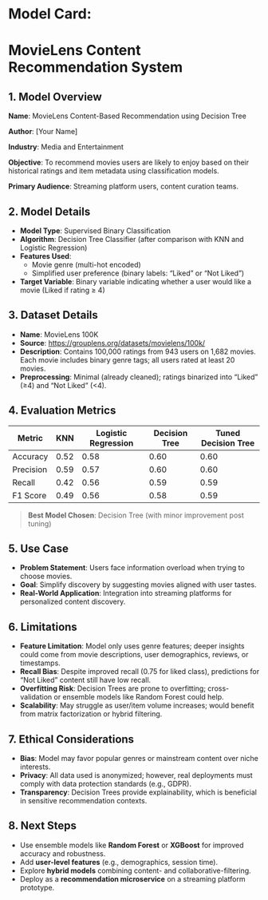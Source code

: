 # **Model Card:**

# **MovieLens Content Recommendation System**

## **1.** **Model Overview**

**Name**: MovieLens Content-Based Recommendation using Decision Tree

**Author**: [Your Name]

**Industry**: Media and Entertainment

**Objective**: To recommend movies users are likely to enjoy based on their historical ratings and item metadata using classification models.

**Primary Audience**: Streaming platform users, content curation teams.

## **2.** **Model Details**

- **Model Type**: Supervised Binary Classification
- **Algorithm**: Decision Tree Classifier (after comparison with KNN and Logistic Regression)
- **Features Used**:
  - Movie genre (multi-hot encoded)
  - Simplified user preference (binary labels: “Liked” or “Not Liked”)
- **Target Variable**: Binary variable indicating whether a user would like a movie (Liked if rating ≥ 4)

## **3.** **Dataset Details**

- **Name**: MovieLens 100K
- **Source**: https://grouplens.org/datasets/movielens/100k/
- **Description**: Contains 100,000 ratings from 943 users on 1,682 movies. Each movie includes binary genre tags; all users rated at least 20 movies.
- **Preprocessing**: Minimal (already cleaned); ratings binarized into “Liked” (≥4) and “Not Liked” (<4).

## **4.** **Evaluation Metrics**

| **Metric** | **KNN** | **Logistic Regression** | **Decision Tree** | **Tuned Decision Tree** |
| ---------- | ------- | ----------------------- | ----------------- | ----------------------- |
| Accuracy   | 0.52    | 0.58                    | 0.60              | 0.60                    |
| Precision  | 0.59    | 0.57                    | 0.60              | 0.60                    |
| Recall     | 0.42    | 0.56                    | 0.59              | 0.59                    |
| F1 Score   | 0.49    | 0.56                    | 0.58              | 0.59                    |

> **Best Model Chosen**: Decision Tree (with minor improvement post tuning)

## **5.** **Use Case**

- **Problem Statement**: Users face information overload when trying to choose movies.
- **Goal**: Simplify discovery by suggesting movies aligned with user tastes.
- **Real-World Application**: Integration into streaming platforms for personalized content discovery.

## **6.** **Limitations**

- **Feature Limitation**: Model only uses genre features; deeper insights could come from movie descriptions, user demographics, reviews, or timestamps.
- **Recall Bias**: Despite improved recall (0.75 for liked class), predictions for “Not Liked” content still have low recall.
- **Overfitting Risk**: Decision Trees are prone to overfitting; cross-validation or ensemble models like Random Forest could help.
- **Scalability**: May struggle as user/item volume increases; would benefit from matrix factorization or hybrid filtering.

## **7.** **Ethical Considerations**

- **Bias**: Model may favor popular genres or mainstream content over niche interests.
- **Privacy**: All data used is anonymized; however, real deployments must comply with data protection standards (e.g., GDPR).
- **Transparency**: Decision Trees provide explainability, which is beneficial in sensitive recommendation contexts.

## **8.** **Next Steps**

- Use ensemble models like **Random Forest** or **XGBoost** for improved accuracy and robustness.
- Add **user-level features** (e.g., demographics, session time).
- Explore **hybrid models** combining content- and collaborative-filtering.
- Deploy as a **recommendation microservice** on a streaming platform prototype.